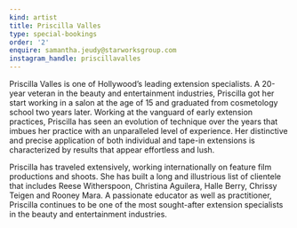 ```yaml
---
kind: artist
title: Priscilla Valles
type: special-bookings
order: '2'
enquire: samantha.jeudy@starworksgroup.com
instagram_handle: priscillavalles
---
```

Priscilla Valles is one of Hollywood’s leading extension specialists. A 20-year veteran in the beauty and entertainment industries, Priscilla got her start working in a salon at the age of 15 and graduated from cosmetology school two years later. Working at the vanguard of early extension practices, Priscilla has seen an evolution of technique over the years that imbues her practice with an unparalleled level of experience. Her distinctive and precise application of both individual and tape-in extensions is characterized by results that appear effortless and lush.

Priscilla has traveled extensively, working internationally on feature film productions and shoots. She has built a long and illustrious list of clientele that includes Reese Witherspoon, Christina Aguilera, Halle Berry, Chrissy Teigen and Rooney Mara. A passionate educator as well as practitioner, Priscilla continues to be one of the most sought-after extension specialists in the beauty and entertainment industries.
